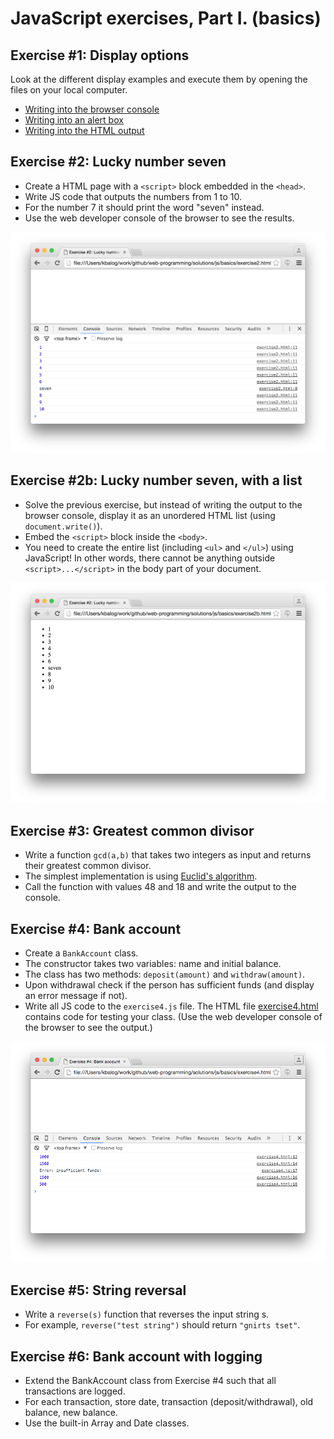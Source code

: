 # JavaScript exercises, Part I. (basics)

## Exercise #1: Display options

Look at the different display examples and execute them by opening the files on your local computer.

  - [Writing into the browser console](/examples/js/basics/display_console.html)
  - [Writing into an alert box](/examples/js/basics/display_alert.html)
  - [Writing into the HTML output](/examples/js/basics/display_document.html)


## Exercise #2: Lucky number seven

  - Create a HTML page with a `<script>` block embedded in the `<head>`.
  - Write JS code that outputs the numbers from 1 to 10.
  - For the number 7 it should print the word "seven" instead.
  - Use the web developer console of the browser to see the results.
  
![Exercise2](images/exercise2.png)

  
## Exercise #2b: Lucky number seven, with a list

  - Solve the previous exercise, but instead of writing the output to the browser console, display it as an unordered HTML list (using `document.write()`).
  - Embed the `<script>` block inside the `<body>`.
  - You need to create the entire list (including `<ul>` and `</ul>`) using JavaScript! In other words, there cannot be anything outside `<script>...</script>` in the body part of your document.

![Exercise2b](images/exercise2b.png)


## Exercise #3: Greatest common divisor

  - Write a function `gcd(a,b)` that takes two integers as input and returns their greatest common divisor.
  - The simplest implementation is using [Euclid's algorithm](https://en.wikipedia.org/wiki/Euclidean_algorithm#Implementations).
  - Call the function with values 48 and 18 and write the output to the console.


## Exercise #4: Bank account

  - Create a `BankAccount` class.
  - The constructor takes two variables: name and initial balance.
  - The class has two methods: `deposit(amount)` and `withdraw(amount)`.
  - Upon withdrawal check if the person has sufficient funds (and display an error message if not).
  - Write all JS code to the `exercise4.js` file. The HTML file [exercise4.html](exercise4.html) contains code for testing your class. (Use the web developer console of the browser to see the output.)

![Exercise4](images/exercise4.png)


## Exercise #5: String reversal

  - Write a `reverse(s)` function that reverses the input string s.
  - For example, `reverse("test string")` should return `"gnirts tset"`.


## Exercise #6: Bank account with logging

  - Extend the BankAccount class from Exercise #4 such that all transactions are logged.
  - For each transaction, store date, transaction (deposit/withdrawal), old balance, new balance.
  - Use the built-in Array and Date classes.
